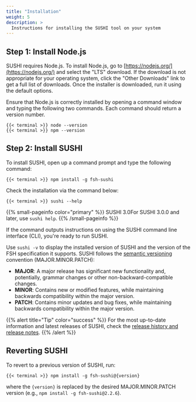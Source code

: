 ```yaml
---
title: "Installation"
weight: 5
description: >
  Instructions for installing the SUSHI tool on your system
---
```


## Step 1: Install Node.js

SUSHI requires Node.js. To install Node.js, go to [https://nodejs.org/](https://nodejs.org/) and select the "LTS" download. If the download is not appropriate for your operating system, click the "Other Downloads" link to get a full list of downloads. Once the installer is downloaded, run it using the default options.

Ensure that Node.js is correctly installed by opening a command window and typing the following two commands. Each command should return a version number.

```shell
{{< terminal >}} node --version
{{< terminal >}} npm --version
```

## Step 2: Install SUSHI

To install SUSHI, open up a command prompt and type the following command:

```shell
{{< terminal >}} npm install -g fsh-sushi
```

Check the installation via the command below:

```shell
{{< terminal >}} sushi --help
```

{{% small-pageinfo color="primary" %}}
<span class="tag">SUSHI 3.0</span>For SUSHI 3.0.0 and later, use `sushi help`.
{{% /small-pageinfo %}}

If the command outputs instructions on using the SUSHI command line interface (CLI), you're ready to run SUSHI.

Use `sushi -v` to display the installed version of SUSHI and the version of the FSH specification it supports. SUSHI follows the [semantic versioning](https://semver.org) convention (MAJOR.MINOR.PATCH):

* **MAJOR**: A major release has significant new functionality and, potentially, grammar changes or other non-backward-compatible changes.
* **MINOR**: Contains new or modified features, while maintaining backwards compatibility within the major version.
* **PATCH**: Contains minor updates and bug fixes, while maintaining backwards compatibility within the major version.

{{% alert title="Tip" color="success" %}}
For the most up-to-date information and latest releases of SUSHI, check the [release history and release notes](https://github.com/FHIR/sushi/releases).
{{% /alert %}}

## Reverting SUSHI

To revert to a previous version of SUSHI, run:

```shell
{{< terminal >}} npm install -g fsh-sushi@{version}
```

where the `{version}` is replaced by the desired MAJOR.MINOR.PATCH version (e.g., `npm install -g fsh-sushi@2.2.6`).
